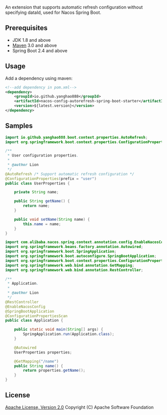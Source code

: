 An extension that supports automatic refresh configuration without specifying dataId, used for Nacos Spring Boot.

## Prerequisites
- JDK 1.8 and above
- [Maven](http://maven.apache.org/) 3.0 and above
- Spring Boot 2.4 and above

## Usage

Add a dependency using maven:

```xml
<!--add dependency in pom.xml-->
<dependency>
    <groupId>io.github.yanghao888</groupId>
    <artifactId>nacos-config-autorefresh-spring-boot-starter</artifactId>
    <version>${latest.version}</version>
</dependency>
```
## Samples

```java
import io.github.yanghao888.boot.context.properties.AutoRefresh;
import org.springframework.boot.context.properties.ConfigurationProperties;

/**
 * User configuration properties.
 *
 * @author Lion
 */
@AutoRefresh /* Support automatic refresh configuration */
@ConfigurationProperties(prefix = "user")
public class UserProperties {

    private String name;

    public String getName() {
        return name;
    }

    public void setName(String name) {
        this.name = name;
    }
}
```

```java
import com.alibaba.nacos.spring.context.annotation.config.EnableNacosConfig;
import org.springframework.beans.factory.annotation.Autowired;
import org.springframework.boot.SpringApplication;
import org.springframework.boot.autoconfigure.SpringBootApplication;
import org.springframework.boot.context.properties.ConfigurationPropertiesScan;
import org.springframework.web.bind.annotation.GetMapping;
import org.springframework.web.bind.annotation.RestController;

/**
 * Application.
 *
 * @author Lion
 */
@RestController
@EnableNacosConfig
@SpringBootApplication
@ConfigurationPropertiesScan
public class Application {

    public static void main(String[] args) {
        SpringApplication.run(Application.class);
    }

    @Autowired
    UserProperties properties;

    @GetMapping("/name")
    public String name() {
        return properties.getName();
    }
}
```

## License
[Apache License, Version 2.0](http://www.apache.org/licenses/LICENSE-2.0.html) Copyright (C) Apache Software Foundation